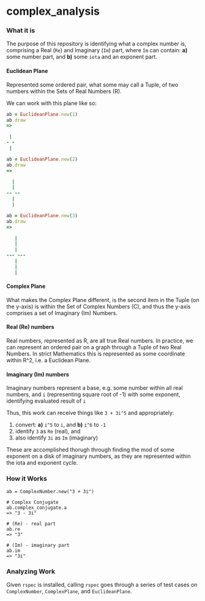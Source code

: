 # complex_analysis

### What it is
The purpose of this repository is identifying what a complex number is, comprising a Real (`Re`) and Imaginary (`Im`) part, where `Im` can contain: **a)** some number part, and **b)** some `iota` and an exponent part.

#### Euclidean Plane

Represented some ordered pair, what some may call a Tuple, of two numbers within the Sets of Real Numbers (R).

We can work with this plane like so:

```ruby
ab = EuclideanPlane.new(1)
ab.draw
=> 

 |
- -
 |

ab = EuclideanPlane.new(2)
ab.draw
=> 

  |
  |
-- --
  |
  |

ab = EuclideanPlane.new(3)
ab.draw
=> 

   |
   |
   |
--- ---
   |
   |
   |

```

#### Complex Plane

What makes the Complex Plane different, is the second item in the Tuple (on the y-axis) is within the Set of Complex Numbers (C), and thus the y-axis comprises a set of Imaginary (Im) Numbers.

#### Real (Re) numbers
Real numbers, represented as R, are all true Real numbers. In practice, we can represent an ordered pair on a graph through a Tuple of two Real Numbers. In strict Mathematics this is represented as some coordinate within R^2, i.e. a Euclidean Plane.

#### Imaginary (Im) numbers
Imaginary numbers represent a base, e.g. some number within all real numbers, and `i` (representing square root of -1) with some exponent, identifying evaluated result of `i`

Thus, this work can receive things like `3 + 3i^5` and appropriately: 

1. convert: **a)** `i^5` to `i`, and **b)** `i^6` to `-1`
2. identify `3` as `Re` (real), and
3. also identify `3i` as `Im` (imaginary)

These are accomplished thorugh through finding the mod of some exponent on a disk of imaginary numbers, as they are represented within the iota and exponent cycle.

### How it Works
```
ab = ComplexNumber.new("3 + 3i")

# Complex Conjugate
ab.complex_conjugate.a
=> "3 - 3i"

# (Re) - real part
ab.re
=> "3"

# (Im) - imaginary part
ab.im
=> "3i"
```


### Analyzing Work
Given `rspec` is installed, calling `rspec` goes through a series of test cases on `ComplexNumber`, `ComplexPlane`, and `EuclideanPlane`.
